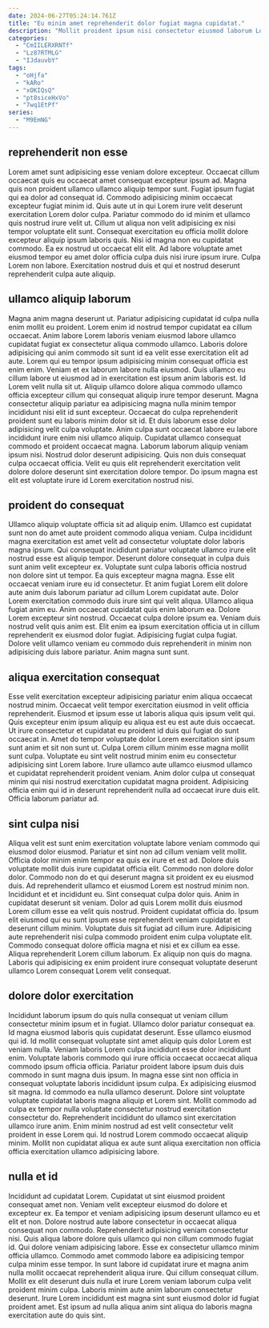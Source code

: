 ```yaml
---
date: 2024-06-27T05:24:14.761Z
title: "Eu minim amet reprehenderit dolor fugiat magna cupidatat."
description: "Mollit proident ipsum nisi consectetur eiusmod laborum Lorem elit ut dolore in incididunt. Culpa quis consequat nulla eu."
categories:
  - "CmIILERXRNTf"
  - "Lz87RTMLG"
  - "IJdauvbY"
tags:
  - "oHjfa"
  - "kARo"
  - "xOKIQsQ"
  - "pt8siceHxVo"
  - "7wq1EtPf"
series:
  - "M9EmNG"
---
```



## reprehenderit non esse

Lorem amet sunt adipisicing esse veniam dolore excepteur. Occaecat cillum occaecat quis eu occaecat amet consequat excepteur ipsum ad. Magna quis non proident ullamco ullamco aliquip tempor sunt. Fugiat ipsum fugiat qui ea dolor ad consequat id.
Commodo adipisicing minim occaecat excepteur fugiat minim id. Quis aute ut in qui Lorem irure velit deserunt exercitation Lorem dolor culpa. Pariatur commodo do id minim et ullamco quis nostrud irure velit ut. Cillum ut aliqua non velit adipisicing ex nisi tempor voluptate elit sunt. Consequat exercitation eu officia mollit dolore excepteur aliquip ipsum laboris quis. Nisi id magna non eu cupidatat commodo.
Ea ex nostrud ut occaecat elit elit. Ad labore voluptate amet eiusmod tempor eu amet dolor officia culpa duis nisi irure ipsum irure. Culpa Lorem non labore. Exercitation nostrud duis et qui et nostrud deserunt reprehenderit culpa aute aliquip.

## ullamco aliquip laborum

Magna anim magna deserunt ut. Pariatur adipisicing cupidatat id culpa nulla enim mollit eu proident. Lorem enim id nostrud tempor cupidatat ea cillum occaecat. Anim labore Lorem laboris veniam eiusmod labore ullamco cupidatat fugiat ex consectetur aliqua commodo ullamco. Laboris dolore adipisicing qui anim commodo sit sunt id ea velit esse exercitation elit ad aute. Lorem qui eu tempor ipsum adipisicing minim consequat officia est enim enim.
Veniam et ex laborum labore nulla eiusmod. Quis ullamco eu cillum labore ut eiusmod ad in exercitation est ipsum anim laboris est. Id Lorem velit nulla sit ut. Aliquip ullamco dolore aliqua commodo ullamco officia excepteur cillum qui consequat aliquip irure tempor deserunt. Magna consectetur aliquip pariatur ea adipisicing magna nulla minim tempor incididunt nisi elit id sunt excepteur. Occaecat do culpa reprehenderit proident sunt eu laboris minim dolor sit id. Et duis laborum esse dolor adipisicing velit culpa voluptate.
Anim culpa sunt occaecat labore eu labore incididunt irure enim nisi ullamco aliquip. Cupidatat ullamco consequat commodo et proident occaecat magna. Laborum laborum aliquip veniam ipsum nisi. Nostrud dolor deserunt adipisicing. Quis non duis consequat culpa occaecat officia. Velit eu quis elit reprehenderit exercitation velit dolore dolore deserunt sint exercitation dolore tempor. Do ipsum magna est elit est voluptate irure id Lorem exercitation nostrud nisi.

## proident do consequat

Ullamco aliquip voluptate officia sit ad aliquip enim. Ullamco est cupidatat sunt non do amet aute proident commodo aliqua veniam. Culpa incididunt magna exercitation est amet velit ad consectetur voluptate dolor laboris magna ipsum. Qui consequat incididunt pariatur voluptate ullamco irure elit nostrud esse est aliquip tempor. Deserunt dolore consequat in culpa duis sunt anim velit excepteur ex.
Voluptate sunt culpa laboris officia nostrud non dolore sint ut tempor. Ea quis excepteur magna magna. Esse elit occaecat veniam irure eu id consectetur. Et anim fugiat Lorem elit dolore aute anim duis laborum pariatur ad cillum Lorem cupidatat aute. Dolor Lorem exercitation commodo duis irure sint qui velit aliqua. Ullamco aliqua fugiat anim eu. Anim occaecat cupidatat quis enim laborum ea.
Dolore Lorem excepteur sint nostrud. Occaecat culpa dolore ipsum ea. Veniam duis nostrud velit quis anim est. Elit enim ea ipsum exercitation officia ut in cillum reprehenderit ex eiusmod dolor fugiat. Adipisicing fugiat culpa fugiat. Dolore velit ullamco veniam eu commodo duis reprehenderit in minim non adipisicing duis labore pariatur. Anim magna sunt sunt.

## aliqua exercitation consequat

Esse velit exercitation excepteur adipisicing pariatur enim aliqua occaecat nostrud minim. Occaecat velit tempor exercitation eiusmod in velit officia reprehenderit. Eiusmod et ipsum esse ut laboris aliqua quis ipsum velit qui. Quis excepteur enim ipsum aliquip eu aliqua est eu est aute duis occaecat.
Ut irure consectetur et cupidatat eu proident id duis qui fugiat do sunt occaecat in. Amet do tempor voluptate dolor Lorem exercitation sint ipsum sunt anim et sit non sunt ut. Culpa Lorem cillum minim esse magna mollit sunt culpa. Voluptate eu sint velit nostrud minim enim eu consectetur adipisicing sint Lorem labore.
Irure ullamco aute ullamco eiusmod ullamco et cupidatat reprehenderit proident veniam. Anim dolor culpa ut consequat minim qui nisi nostrud exercitation cupidatat magna proident. Adipisicing officia enim qui id in deserunt reprehenderit nulla ad occaecat irure duis elit. Officia laborum pariatur ad.

## sint culpa nisi

Aliqua velit est sunt enim exercitation voluptate labore veniam commodo qui eiusmod dolor eiusmod. Pariatur et sint non ad cillum veniam velit mollit. Officia dolor minim enim tempor ea quis ex irure et est ad. Dolore duis voluptate mollit duis irure cupidatat officia elit. Commodo non dolore dolor dolor.
Commodo non do et qui deserunt magna sit proident ex eu eiusmod duis. Ad reprehenderit ullamco et eiusmod Lorem est nostrud minim non. Incididunt et et incididunt eu. Sint consequat culpa dolor quis. Anim in cupidatat deserunt sit veniam. Dolor ad quis Lorem mollit duis eiusmod Lorem cillum esse ea velit quis nostrud. Proident cupidatat officia do. Ipsum elit eiusmod qui eu sunt ipsum esse reprehenderit veniam cupidatat et deserunt cillum minim.
Voluptate duis sit fugiat ad cillum irure. Adipisicing aute reprehenderit nisi culpa commodo proident enim culpa voluptate elit. Commodo consequat dolore officia magna et nisi et ex cillum ea esse. Aliqua reprehenderit Lorem cillum laborum. Ex aliquip non quis do magna. Laboris qui adipisicing ex enim proident irure consequat voluptate deserunt ullamco Lorem consequat Lorem velit consequat.

## dolore dolor exercitation

Incididunt laborum ipsum do quis nulla consequat ut veniam cillum consectetur minim ipsum et in fugiat. Ullamco dolor pariatur consequat ea. Id magna eiusmod laboris quis cupidatat deserunt. Esse ullamco eiusmod qui id. Id mollit consequat voluptate sint amet aliquip quis dolor Lorem est veniam nulla.
Veniam laboris Lorem culpa incididunt esse dolor incididunt enim. Voluptate laboris commodo qui irure officia occaecat occaecat aliqua commodo ipsum officia officia. Pariatur proident labore ipsum duis duis commodo in sunt magna duis ipsum. In magna esse sint non officia in consequat voluptate laboris incididunt ipsum culpa. Ex adipisicing eiusmod sit magna.
Id commodo ea nulla ullamco deserunt. Dolore sint voluptate voluptate cupidatat laboris magna aliquip et Lorem sint. Mollit commodo ad culpa ex tempor nulla voluptate consectetur nostrud exercitation consectetur do. Reprehenderit incididunt do ullamco sint exercitation ullamco irure anim. Enim minim nostrud ad est velit consectetur velit proident in esse Lorem qui. Id nostrud Lorem commodo occaecat aliquip minim. Mollit non cupidatat aliqua ex aute sunt aliqua exercitation non officia officia exercitation ullamco adipisicing labore.

## nulla et id

Incididunt ad cupidatat Lorem. Cupidatat ut sint eiusmod proident consequat amet non. Veniam velit excepteur eiusmod do dolore et excepteur ex. Ea tempor et veniam adipisicing ipsum deserunt ullamco eu et elit et non. Dolore nostrud aute labore consectetur in occaecat aliqua consequat non commodo.
Reprehenderit adipisicing veniam consectetur nisi. Quis aliqua labore dolore quis ullamco qui non cillum commodo fugiat id. Qui dolore veniam adipisicing labore. Esse ex consectetur ullamco minim officia ullamco. Commodo amet commodo labore ea adipisicing tempor culpa minim esse tempor.
In sunt labore id cupidatat irure et magna anim nulla mollit occaecat reprehenderit aliqua irure. Qui cillum consequat cillum. Mollit ex elit deserunt duis nulla et irure Lorem veniam laborum culpa velit proident minim culpa. Laboris minim aute anim laborum consectetur deserunt. Irure Lorem incididunt est magna sint sunt eiusmod dolor id fugiat proident amet. Est ipsum ad nulla aliqua anim sint aliqua do laboris magna exercitation aute do quis sint.

